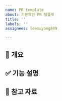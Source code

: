 ```yaml
---
name: PR template
about: 기본적인 PR 템플릿
title: ''
labels: ''
assignees: leesuyong849

---
```


## 📌 개요
<!-- 어떤 기능을 제안하는지 작성해주세요 -->

## ✅ 기능 설명
<!-- 구현하려는 기능의 세부 내용 -->

## 📎 참고 자료
<!-- 관련 링크, 참고한 문서 등 -->
